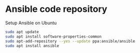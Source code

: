 # Ansible code repository

Setup Ansible on Ubuntu

```bash
sudo apt update
sudo apt install software-properties-common
sudo apt-add-repository --yes --update ppa:ansible/ansible
sudo apt install ansible
```